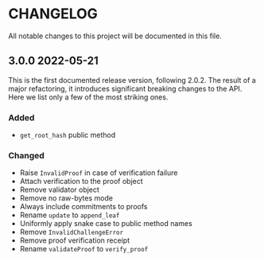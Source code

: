# CHANGELOG

All notable changes to this project will be documented in this file.

## 3.0.0 2022-05-21

This is the first documented release version, following 2.0.2. The result of
a major refactoring, it introduces significant breaking changes to the API. Here
we list only a few of the most striking ones.

### Added

- `get_root_hash` public method

### Changed

- Raise `InvalidProof` in case of verification failure
- Attach verification to the proof object
- Remove validator object
- Remove no raw-bytes mode
- Always include commitments to proofs
- Rename `update` to `append_leaf`
- Uniformly apply snake case to public method names
- Remove `InvalidChallengeError`
- Remove proof verification receipt
- Rename `validateProof` to `verify_proof`
